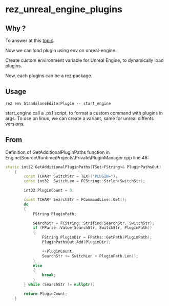 # rez_unreal_engine_plugins

## Why ?
To answer at this [topic](https://forums.unrealengine.com/t/how-to-add-ue-plugin-search-paths-via-env-vars/477095).

Now we can load plugin using env on unreal-engine.

Create custom environment variable for Unreal Engine, to dynamically load plugins.

Now, each plugins can be a rez package.


## Usage
```rez env StandaloneEditorPlugin -- start_engine```

start_engine call a .ps1 script, to format a custom command with plugins in args.
To use on linux, we can create a variant, same for unreal diffents versions.

## From
Definition of GetAdditionalPluginPaths function in Engine\Source\Runtime\Projects\Private\PluginManager.cpp line 48:

```cpp 
static int32 GetAdditionalPluginPaths(TSet<FString>& PluginPathsOut)
	{
		const TCHAR* SwitchStr = TEXT("PLUGIN=");
		const int32  SwitchLen = FCString::Strlen(SwitchStr);

		int32 PluginCount = 0;

		const TCHAR* SearchStr = FCommandLine::Get();
		do
		{
			FString PluginPath;

			SearchStr = FCString::Strifind(SearchStr, SwitchStr);
			if (FParse::Value(SearchStr, SwitchStr, PluginPath))
			{
				FString PluginDir = FPaths::GetPath(PluginPath);
				PluginPathsOut.Add(PluginDir);

				++PluginCount;
				SearchStr += SwitchLen + PluginPath.Len();
			}
			else
			{
				break;
			}
		} while (SearchStr != nullptr);

		return PluginCount;
	}
```
